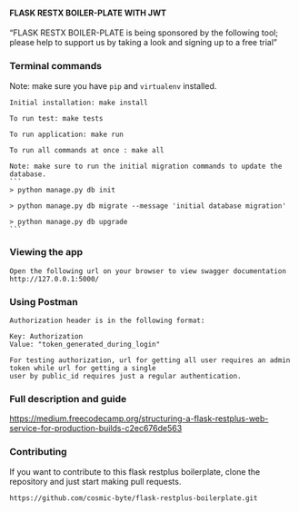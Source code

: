 #### FLASK RESTX BOILER-PLATE WITH JWT

“FLASK RESTX BOILER-PLATE is being sponsored by the following tool; please help to support us by taking a look and signing up to a free trial”
<!--
<a href="https://tracking.gitads.io/?repo=YOUR_REPO">
 <img src="https://images.gitads.io/YOUR_REPO" alt="GitAds"/> </a>
-->

### Terminal commands
Note: make sure you have `pip` and `virtualenv` installed.

    Initial installation: make install

    To run test: make tests

    To run application: make run

    To run all commands at once : make all

    Note: make sure to run the initial migration commands to update the database.
    ```
    > python manage.py db init

    > python manage.py db migrate --message 'initial database migration'

    > python manage.py db upgrade
    ```

### Viewing the app ###

    Open the following url on your browser to view swagger documentation
    http://127.0.0.1:5000/


### Using Postman ####

    Authorization header is in the following format:

    Key: Authorization
    Value: "token_generated_during_login"

    For testing authorization, url for getting all user requires an admin token while url for getting a single
    user by public_id requires just a regular authentication.

### Full description and guide ###
https://medium.freecodecamp.org/structuring-a-flask-restplus-web-service-for-production-builds-c2ec676de563


### Contributing
If you want to contribute to this flask restplus boilerplate, clone the repository and just start making pull requests.

```
https://github.com/cosmic-byte/flask-restplus-boilerplate.git
```
